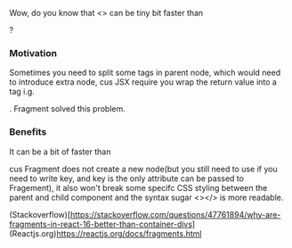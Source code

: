 Wow, do you know that <> can be tiny bit faster than <div>?


### Motivation

Sometimes you need to split some tags in parent node, which would need to introduce extra node,
cus JSX require you wrap the return value into a tag i.g. <div>. Fragment solved this problem. 
 
### Benefits
It can be a bit of faster than <div> cus Fragment does not create a new node(but you still need to use <Fragment> if you need to write key, and key is the only attribute can be passed to Fragement), 
it also won't break some specifc CSS styling between the parent and child component and the syntax sugar <></> is more readable.
  
  
  
  (Stackoverflow)[https://stackoverflow.com/questions/47761894/why-are-fragments-in-react-16-better-than-container-divs]
  (Reactjs.org)https://reactjs.org/docs/fragments.html
